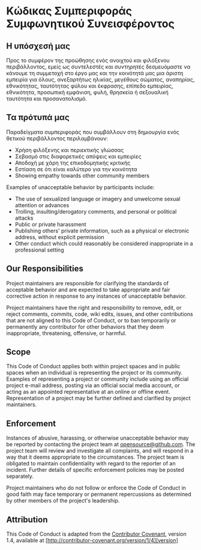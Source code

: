 # Κώδικας Συμπεριφοράς Συμφωνητικού Συνεισφέροντος

## Η υπόσχεσή μας

Προς το συμφέρον της προώθησης ενός ανοιχτού και φιλόξενου περιβάλλοντος, εμείς ως συντελεστές και συντηρητές δεσμευόμαστε να κάνουμε τη συμμετοχή στο έργο μας και την κοινότητά μας μια άριστη εμπειρία για όλους, ανεξαρτήτως ηλικίας, μεγέθους σώματος, αναπηρίας, εθνικότητας, ταυτότητας φύλου και έκφρασης, επίπεδο εμπειρίας, εθνικότητα, προσωπική εμφάνιση, φυλή, θρησκεία ή σεξουαλική ταυτότητα και προσανατολισμό.

## Τα πρότυπά μας

Παραδείγματα συμπεριφοράς που συμβάλλουν στη δημιουργία ενός θετικού περιβάλλοντος περιλαμβάνουν:

* Χρήση φιλόξενης και περιεκτικής γλώσσας
* Σεβασμό στις διαφορετικές απόψεις και εμπειρίες
* Αποδοχή με χάρη της επικοδομητικής κριτικής
* Εστίαση σε ότι είναι καλύτερο για την κοινότητα
* Showing empathy towards other community members

Examples of unacceptable behavior by participants include:

* The use of sexualized language or imagery and unwelcome sexual attention or advances
* Trolling, insulting/derogatory comments, and personal or political attacks
* Public or private harassment
* Publishing others' private information, such as a physical or electronic address, without explicit permission
* Other conduct which could reasonably be considered inappropriate in a professional setting

## Our Responsibilities

Project maintainers are responsible for clarifying the standards of acceptable behavior and are expected to take appropriate and fair corrective action in response to any instances of unacceptable behavior.

Project maintainers have the right and responsibility to remove, edit, or reject comments, commits, code, wiki edits, issues, and other contributions that are not aligned to this Code of Conduct, or to ban temporarily or permanently any contributor for other behaviors that they deem inappropriate, threatening, offensive, or harmful.

## Scope

This Code of Conduct applies both within project spaces and in public spaces when an individual is representing the project or its community. Examples of representing a project or community include using an official project e-mail address, posting via an official social media account, or acting as an appointed representative at an online or offline event. Representation of a project may be further defined and clarified by project maintainers.

## Enforcement

Instances of abusive, harassing, or otherwise unacceptable behavior may be reported by contacting the project team at opensource@github.com. The project team will review and investigate all complaints, and will respond in a way that it deems appropriate to the circumstances. The project team is obligated to maintain confidentiality with regard to the reporter of an incident. Further details of specific enforcement policies may be posted separately.

Project maintainers who do not follow or enforce the Code of Conduct in good faith may face temporary or permanent repercussions as determined by other members of the project's leadership.

## Attribution

This Code of Conduct is adapted from the [Contributor Covenant][homepage], version 1.4, available at [http://contributor-covenant.org/version/1/4][version]

[homepage]: http://contributor-covenant.org
[version]: http://contributor-covenant.org/version/1/4/
